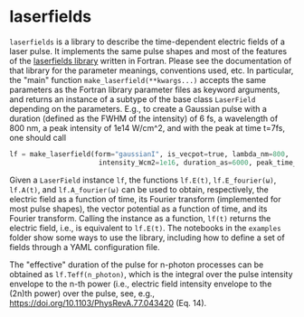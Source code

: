 # laserfields

`laserfields` is a library to describe the time-dependent electric fields of
a laser pulse. It implements the same pulse shapes and most of the features of
the [laserfields library](https://github.com/jfeist/laserfields) written in
Fortran. Please see the documentation of that library for the parameter
meanings, conventions used, etc. In particular, the "main" function
`make_laserfield(**kwargs...)` accepts the same parameters as the Fortran library
parameter files as keyword arguments, and returns an instance of a subtype of
the base class `LaserField` depending on the parameters. E.g., to create
a Gaussian pulse with a duration (defined as the FWHM of the intensity) of 6 fs,
a wavelength of 800 nm, a peak intensity of 1e14 W/cm^2, and with the peak at
time t=7fs, one should call
```python
lf = make_laserfield(form="gaussianI", is_vecpot=true, lambda_nm=800,
                      intensity_Wcm2=1e16, duration_as=6000, peak_time_as=7000)
```

Given a `LaserField` instance `lf`, the functions `lf.E(t)`,
`lf.E_fourier(ω)`, `lf.A(t)`, and `lf.A_fourier(ω)` can be used to obtain,
respectively, the electric field as a function of time, its Fourier transform
(implemented for most pulse shapes), the vector potential as a function of time,
and its Fourier transform. Calling the instance as a function, `lf(t)` returns
the electric field, i.e., is equivalent to `lf.E(t)`. The notebooks in the
`examples` folder show some ways to use the library, including how to define a
set of fields through a YAML configuration file.

The "effective" duration of the pulse for n-photon processes can be obtained as
`lf.Teff(n_photon)`, which is the integral over the pulse intensity envelope to
the n-th power (i.e., electric field intensity envelope to the (2n)th power)
over the pulse, see, e.g., https://doi.org/10.1103/PhysRevA.77.043420 (Eq. 14).